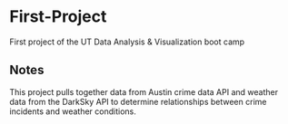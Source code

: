 # First-Project
First project of the UT Data Analysis & Visualization boot camp


## Notes
This project pulls together data from Austin crime data API and weather data from the DarkSky API to determine relationships between crime incidents and weather conditions.
